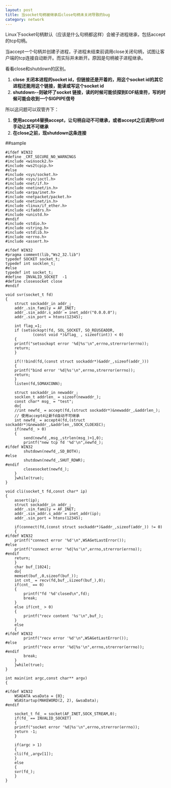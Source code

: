 ```yaml
---
layout: post
title: 当socket句柄被继承后close句柄未关闭导致的bug
category: network
---
```


Linux下socket句柄默认（应该是什么句柄都这样）会被子进程继承，包括accept的tcp句柄。

当accept一个句柄并创建子进程，子进程未结束前调用close关闭句柄，试图让客户端的tcp连接自动断开。而实际并未断开。原因是句柄被子进程继承。

看看close和shutdown的区别。

1. **close 关闭本进程的socket id，但链接还是开着的，用这个socket id的其它进程还能用这个链接，能读或写这个socket id**
2. **shutdown--则破坏了socket 链接，读的时候可能侦探到EOF结束符，写的时候可能会收到一个SIGPIPE信号**

所以这问题可以双管齐下：

1. **使用accept4替换accept，让句柄自动不可继承，或者accept之后调用fcntl手动让其不可继承**
2. **在close之前，现shutdown这条连接**


##sample

	#ifdef WIN32
	#define _CRT_SECURE_NO_WARNINGS
	#include <winsock2.h>
	#include <ws2tcpip.h>
	#else
	#include <sys/socket.h>
	#include <sys/ioctl.h>
	#include <net/if.h>
	#include <netinet/in.h>
	#include <arpa/inet.h>
	#include <netpacket/packet.h>
	#include <netinet/in.h>
	#include <linux/if_ether.h>
	#include <ifaddrs.h>
	#include <unistd.h>
	#endif
	#include <stdio.h>
	#include <string.h>
	#include <stdlib.h>
	#include <errno.h>
	#include <assert.h>

	#ifdef WIN32
	#pragma comment(lib,"Ws2_32.lib")
	typedef SOCKET socket_t;
	typedef int socklen_t;
	#else
	typedef int socket_t;
	#define  INVALID_SOCKET  -1
	#define closesocket close
	#endif

	void svr(socket_t fd)
	{
	    struct sockaddr_in addr_;
	    addr_.sin_family = AF_INET;
	    addr_.sin_addr.s_addr = inet_addr("0.0.0.0");
	    addr_.sin_port = htons(12345);

	    int flag_=1;
	    if (setsockopt(fd, SOL_SOCKET, SO_REUSEADDR,
		        (const void *)&flag_ , sizeof(int)) < 0) 
	    {
		printf("setsockopt error '%d|%s'\n",errno,strerror(errno));
		return;
	    }

	    if(!!bind(fd,(const struct sockaddr*)&addr_,sizeof(addr_)))
	    {
		printf("bind error '%d|%s'\n",errno,strerror(errno));
		return;
	    }
	    listen(fd,SOMAXCONN);

	    struct sockaddr_in newaddr_;
	    socklen_t addrlen_ = sizeof(newaddr_);
	    const char* msg_ = "test";
	    do{
		//int newfd_ = accept(fd,(struct sockaddr*)&newaddr_,&addrlen_);
		// 使用accept4让新fd自动不可继承
		int newfd_ = accept4(fd,(struct sockaddr*)&newaddr_,&addrlen_,SOCK_CLOEXEC);
		if(newfd_ > 0)
		{
		    send(newfd_,msg_,strlen(msg_)+1,0);
		    printf("new tcp fd '%d'\n",newfd_);
	#ifdef WIN32
		    shutdown(newfd_,SD_BOTH);
	#else
		    shutdown(newfd_,SHUT_RDWR);
	#endif
		    closesocket(newfd_);
		}
	    }while(true);
	}

	void cli(socket_t fd,const char* ip)
	{
	    assert(ip);
	    struct sockaddr_in addr_;
	    addr_.sin_family = AF_INET;
	    addr_.sin_addr.s_addr = inet_addr(ip);
	    addr_.sin_port = htons(12345);

	    if(connect(fd,(const struct sockaddr*)&addr_,sizeof(addr_)) != 0)
	    {
	#ifdef WIN32
		printf("connect error '%d'\n",WSAGetLastError());
	#else
		printf("connect error '%d|%s'\n",errno,strerror(errno));
	#endif
		return;
	    }
	    char buf_[1024];
	    do{
		memset(buf_,0,sizeof(buf_));
		int cnt_ = recv(fd,buf_,sizeof(buf_),0);
		if(cnt_ == 0)
		{
		    printf("fd '%d'closed\n",fd);
		    break;
		}
		else if(cnt_ > 0)
		{
		    printf("recv content '%s'\n",buf_);
		}
		else
		{
	#ifdef WIN32
		    printf("recv error '%d'\n",WSAGetLastError());
	#else
		    printf("recv error '%d|%s'\n",errno,strerror(errno));
	#endif
		    break;
		}
	    }while(true);
	}

	int main(int argc,const char** argv)
	{

	#ifdef WIN32
	    WSADATA wsaData = {0};
	    WSAStartup(MAKEWORD(2, 2), &wsaData);
	#endif

	    socket_t fd_ = socket(AF_INET,SOCK_STREAM,0);
	    if(fd_ == INVALID_SOCKET)
	    {
		printf("socket error '%d|%s'\n",errno,strerror(errno));
		return -1;
	    }

	    if(argc > 1)
	    {
		cli(fd_,argv[1]);
	    }
	    else
	    {
		svr(fd_);
	    }
	}

